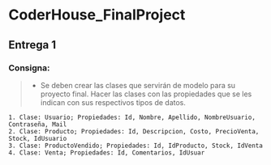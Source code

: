 ﻿# CoderHouse_FinalProject
## Entrega 1
### Consigna:
> * Se deben crear las clases que servirán de modelo para su proyecto final. Hacer las clases con las propiedades que se les indican con sus respectivos tipos de datos.

	1. Clase: Usuario; Propiedades: Id, Nombre, Apellido, NombreUsuario, Contraseña, Mail
	2. Clase: Producto; Propiedades: Id, Descripcion, Costo, PrecioVenta, Stock, IdUsuario
	3. Clase: ProductoVendido; Propiedades: Id, IdProducto, Stock, IdVenta
	4. Clase: Venta; Propiedades: Id, Comentarios, IdUsuar
